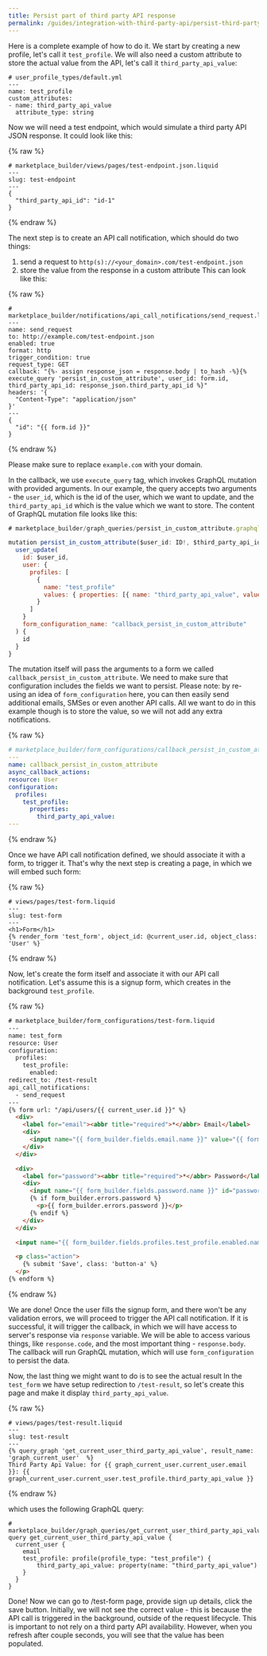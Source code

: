```yaml
---
title: Persist part of third party API response
permalink: /guides/integration-with-third-party-api/persist-third-party-api-response/
---
```


Here is a complete example of how to do it. We start by creating a new profile, let's call it `test_profile`. We will also need a custom attribute to store the actual value from the API, let's call it `third_party_api_value`:

```liquid
# user_profile_types/default.yml
---
name: test_profile
custom_attributes:
- name: third_party_api_value
  attribute_type: string
```

Now we will need a test endpoint, which would simulate a third party API JSON response. It could look like this:

{% raw %}

```liquid
# marketplace_builder/views/pages/test-endpoint.json.liquid
---
slug: test-endpoint
---
{
  "third_party_api_id": "id-1"
}
```

{% endraw %}

The next step is to create an API call notification, which should do two things:

1.  send a request to `http(s)://<your_domain>.com/test-endpoint.json`
2.  store the value from the response in a custom attribute
    This can look like this:

{% raw %}

```liquid
# marketplace_builder/notifications/api_call_notifications/send_request.liquid
---
name: send_request
to: http://example.com/test-endpoint.json
enabled: true
format: http
trigger_condition: true
request_type: GET
callback: "{%- assign response_json = response.body | to_hash -%}{% execute_query 'persist_in_custom_attribute', user_id: form.id, third_party_api_id: response_json.third_party_api_id %}"
headers: '{
  "Content-Type": "application/json"
}'
---
{
  "id": "{{ form.id }}"
}
```

{% endraw %}

Please make sure to replace `example.com` with your domain.

In the callback, we use `execute_query` tag, which invokes GraphQL mutation with provided arguments. In our example, the query accepts two arguments - the `user_id`, which is the id of the user, which we want to update, and the `third_party_api_id` which is the value which we want to store. The content of GraphQL mutation file looks like this:

```js
# marketplace_builder/graph_queries/persist_in_custom_attribute.graphql

mutation persist_in_custom_attribute($user_id: ID!, $third_party_api_id: String!) {
  user_update(
    id: $user_id,
    user: {
      profiles: [
        {
          name: "test_profile"
          values: { properties: [{ name: "third_party_api_value", value: $third_party_api_id }] }
        }
      ]
    }
    form_configuration_name: "callback_persist_in_custom_attribute"
  ) {
    id
  }
}
```

The mutation itself will pass the arguments to a form we called `callback_persist_in_custom_attribute`. We need to make sure that configuration includes the fields we want to persist. Please note: by re-using an idea of `form_configuration` here, you can then easily send additional emails, SMSes or even another API calls. All we want to do in this example though is to store the value, so we will not add any extra notifications.

{% raw %}

```yml
# marketplace_builder/form_configurations/callback_persist_in_custom_attribute.liquid
---
name: callback_persist_in_custom_attribute
async_callback_actions:
resource: User
configuration:
  profiles:
    test_profile:
      properties:
        third_party_api_value:
---
```

{% endraw %}

Once we have API call notification defined, we should associate it with a form, to trigger it. That's why the next step is creating a page, in which we will embed such form:

{% raw %}

```liquid
# views/pages/test-form.liquid
---
slug: test-form
---
<h1>Form</h1>
{% render_form 'test_form', object_id: @current_user.id, object_class: 'User' %}
```

{% endraw %}

Now, let's create the form itself and associate it with our API call notification. Let's assume this is a signup form, which creates in the background `test_profile`.

{% raw %}

```html
# marketplace_builder/form_configurations/test-form.liquid
---
name: test_form
resource: User
configuration:
  profiles:
    test_profile:
      enabled:
redirect_to: /test-result
api_call_notifications:
  - send_request
---
{% form url: "/api/users/{{ current_user.id }}" %}
  <div>
    <label for="email"><abbr title="required">*</abbr> Email</label>
    <div>
      <input name="{{ form_builder.fields.email.name }}" value="{{ form_builder.fields.email.value}}" id="email" type="email">
    </div>
  </div>

  <div>
    <label for="password"><abbr title="required">*</abbr> Password</label>
    <div>
      <input name="{{ form_builder.fields.password.name }}" id="password" type="password">
      {% if form_builder.errors.password %}
        <p>{{ form_builder.errors.password }}</p>
      {% endif %}
    </div>
  </div>

  <input name="{{ form_builder.fields.profiles.test_profile.enabled.name }}" value="1" type="hidden">

  <p class="action">
    {% submit 'Save', class: 'button-a' %}
  </p>
{% endform %}
```

{% endraw %}

We are done! Once the user fills the signup form, and there won't be any validation errors, we will proceed to trigger the API call notification. If it is successful, it will trigger the callback, in which we will have access to server's response via `response` variable. We will be able to access various things, like `response.code`, and the most important thing - `response.body`. The callback will run GraphQL mutation, which will use `form_configuration` to persist the data.

Now, the last thing we might want to do is to see the actual result In the `test_form` we have setup redirection to `/test-result`, so let's create this page and make it display `third_party_api_value`.

{% raw %}

```liquid
# views/pages/test-result.liquid
---
slug: test-result
---
{% query_graph 'get_current_user_third_party_api_value', result_name: 'graph_current_user'  %}
Third Party Api Value: for {{ graph_current_user.current_user.email }}: {{ graph_current_user.current_user.test_profile.third_party_api_value }}
```

{% endraw %}

which uses the following GraphQL query:

```
# marketplace_builder/graph_queries/get_current_user_third_party_api_value.graphql
query get_current_user_third_party_api_value {
  current_user {
    email
    test_profile: profile(profile_type: "test_profile") {
        third_party_api_value: property(name: "third_party_api_value")
    }
  }
}
```

Done! Now we can go to /test-form page, provide sign up details, click the save button. Initially, we will not see the correct value - this is because the API call is triggered in the background, outside of the request lifecycle. This is important to not rely on a third party API availability. However, when you refresh after couple seconds, you will see that the value has been populated.
